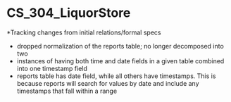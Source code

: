 # CS_304_LiquorStore

*Tracking changes from initial relations/formal specs
- dropped normalization of the reports table; no longer decomposed into two
- instances of having both time and date fields in a given table combined into one timestamp field
- reports table has date field, while all others have timestamps. This is because reports will search for values by date and include any timestamps that fall within a range
